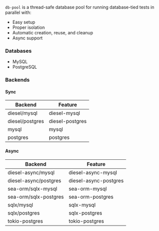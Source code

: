 `db-pool` is a thread-safe database pool for running database-tied tests in parallel with:
- Easy setup
- Proper isolation
- Automatic creation, reuse, and cleanup
- Async support

### Databases

- MySQL
- PostgreSQL

### Backends

#### Sync

| Backend         | Feature         |
| --------------- | --------------- |
| diesel/mysql    | diesel-mysql    |
| diesel/postgres | diesel-postgres |
| mysql           | mysql           |
| postgres        | postgres        |

#### Async

| Backend               | Feature               |
| --------------------- | --------------------- |
| diesel-async/mysql    | diesel-async-mysql    |
| diesel-async/postgres | diesel-async-postgres |
| sea-orm/sqlx-mysql    | sea-orm-mysql         |
| sea-orm/sqlx-postgres | sea-orm-postgres      |
| sqlx/mysql            | sqlx-mysql            |
| sqlx/postgres         | sqlx-postgres         |
| tokio-postgres        | tokio-postgres        |